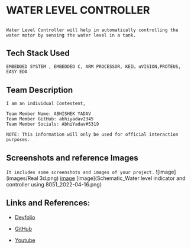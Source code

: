 # WATER LEVEL CONTROLLER

## 

`` Water Level Controller will help in automatically controlling the water motor by sensing the water level in a tank. ``

## Tech Stack Used

``EMBEDDED SYSTEM , EMBEDDED C, ARM PROCESSOR, KEIL uVISION,PROTEUS, EASY EDA``

## Team Description

``I am an individual Contestent, ``

```
Team Member Name: ABHISHEK YADAV
Team Member GitHub: abhiyadav2345
Team Member Socials: AbhiYadav#5319
```

``NOTE: This information will only be used for official interaction purposes.``

## Screenshots and reference Images

``It includes some screenshots and images of your project.``
![image](images/Real 3d.png) [image](proteus.png) [image](Schematic_Water level indicator and controller using 8051_2022-04-16.png)

## Links and References: 

- [Devfolio](abhiyadav2345)

- [GitHub](abhiyadav2345)

- [Youtube](your_demo_video_link_here)
